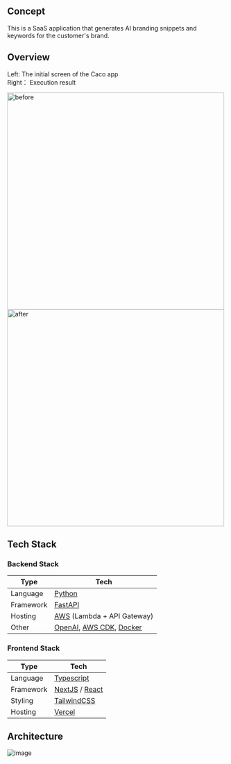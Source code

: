 ## Concept

This is a SaaS application that generates AI branding snippets and keywords for the customer's brand.

## Overview

Left: The initial screen of the Caco app  
Right： Execution result

<p align="left">
  <img height="500px" alt="before" src="https://user-images.githubusercontent.com/84239116/173989372-9c3352dd-e276-4385-ba2c-d5baf6303c19.png" />
  <img height="500px" alt="after" src="https://user-images.githubusercontent.com/84239116/173988835-b7849068-dd49-4db9-bd40-7ccc9514aab0.png"  />
</p>


## Tech Stack

### Backend Stack

| Type      | Tech                                                                                                     |
| --------- | -------------------------------------------------------------------------------------------------------- |
| Language  | [Python](https://www.python.org/)                                                                        |
| Framework | [FastAPI](https://fastapi.tiangolo.com/)                                                                 |
| Hosting   | [AWS](https://aws.amazon.com/) (Lambda + API Gateway)                                                    |
| Other     | [OpenAI](https://openai.com/), [AWS CDK](https://aws.amazon.com/cdk/), [Docker](https://www.docker.com/) |

### Frontend Stack

| Type      | Tech                                                          |
| --------- | ------------------------------------------------------------- |
| Language  | [Typescript](https://www.typescriptlang.org/)                 |
| Framework | [NextJS](https://nextjs.org/) / [React](https://reactjs.org/) |
| Styling   | [TailwindCSS](https://tailwindcss.com/)                       |
| Hosting   | [Vercel](https://vercel.com)                                  |

## Architecture

![image](https://user-images.githubusercontent.com/84239116/173046304-ff4f3701-0db3-4764-bab9-78f0736fe784.png)

